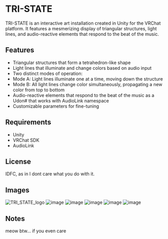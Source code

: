 # TRI-STATE

TRI-STATE is an interactive art installation created in Unity for the VRChat platform. It features a mesmerizing display of triangular structures, light lines, and audio-reactive elements that respond to the beat of the music.

## Features

- Triangular structures that form a tetrahedron-like shape
- Light lines that illuminate and change colors based on audio input
- Two distinct modes of operation:
 - Mode A: Light lines illuminate one at a time, moving down the structure
 - Mode B: All light lines change color simultaneously, propagating a new color from top to bottom
- Audio-reactive elements that respond to the beat of the music as a Udon# that works with AudioLink namespace
- Customizable parameters for fine-tuning

## Requirements

- Unity
- VRChat SDK
- AudioLink

## License

IDFC, as in I dont care what you do with it.

## Images
![TRI_STATE_logo](https://github.com/triple-groove/TRI-STATE/assets/163369748/458aa8ca-e1d5-45fa-aa81-5f65f8ec49e4)
![image](https://github.com/triple-groove/TRI-STATE/assets/163369748/07ae437a-26c7-4e58-8071-c017e17f4926)
![image](https://github.com/triple-groove/TRI-STATE/assets/163369748/0439535d-875d-4c05-b0ba-1436fa07e10a)
![image](https://github.com/triple-groove/TRI-STATE/assets/163369748/5b952e07-9ec4-44b0-8802-36d494a7ab29)
![image](https://github.com/triple-groove/TRI-STATE/assets/163369748/c1ed475e-9cd1-4c05-acc9-bfb60ed55085)
![image](https://github.com/triple-groove/TRI-STATE/assets/163369748/3f4d76b0-bdb2-4a99-8d33-2277171acbf8)

## Notes
meow btw... if you even care
